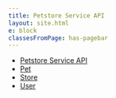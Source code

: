 ```yaml
---
title: Petstore Service API
layout: site.html
e: block
classesFromPage: has-pagebar
---
```


<aside id="pagebar" class="d-xl-block collapse">
  <ul>
    <li><a href="#core-title">Petstore Service API</a></li>
    <li><a href="#operations-tag-pet">Pet</a></li>
    <li><a href="#operations-tag-store">Store</a></li>
    <li><a href="#operations-tag-user">User</a></li>
  </ul>
</aside>

<link rel="stylesheet" type="text/css" href="/assets/swagger/swagger-ui.css" >
<style>
.swagger-ui .wrapper {padding: 0 !important;}
</style>
<div id="swagger-ui"></div>
<script src="/assets/swagger/swagger-ui-bundle.js"> </script>
<script src="/assets/swagger/swagger-ui-standalone-preset.js"> </script>
<script>
window.onload = function() {
  // Begin Swagger UI call region
  const ui = SwaggerUIBundle({
    //url: "https://petstore.swagger.io/v2/swagger.json",
    url: "petstore-service.yml",
    dom_id: '#swagger-ui',
    deepLinking: true,
    presets: [
      SwaggerUIBundle.presets.apis,
      SwaggerUIStandalonePreset
    ],
    plugins: [
      SwaggerUIBundle.plugins.DownloadUrl
    ],
    //layout: "StandaloneLayout"
  })
  // End Swagger UI call region

  window.ui = ui
}
</script>